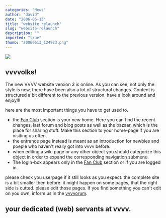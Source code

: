 ```yaml
---
categories: "News"
author: "david"
date: "2006-06-13"
title: "website relaunch"
slug: "website-relaunch"
description: ""
imported: "true"
thumb: "20060613_124923.png"
---
```



![](20060613_124923.png)

## vvvvolks! 

The new VVVV website version 3 is online. As you can see, not only the style is new, there have been also a lot of structural changes. Content is structured a bit different to the previous version. have a look around and enjoy!!!

here are the most important things you have to get used to.

* the [Fan Club](https://betadocs.vvvv.org/chat.html) section is your new home. Here you can find the recent changes, last forum and blog posts as well as the bazaar, which is the place for sharing stuff. Make this section to your home-page if you are visiting us often.
* the entrance page instead is meant as an introduction for newbies and poeple who haven't really got into vvvv before.
* when editing a wiki page or any other object you should categorize this object in order to expand the corresponding navigation submenu.
* The login-box appears only in the [Fan Club](https://betadocs.vvvv.org/chat.html) section or if you are logged in. 

please check you userpage if it still looks as you expect. the complete site is a bit smaller then before. it might happen on some pages, that the right side is cutted. please edit those pages. If you find something you can't edit on you own, inform us in the [vvvvorum](tiki-view_forum.php?forumId=2).


your dedicated (web) servants at vvvv.
---

